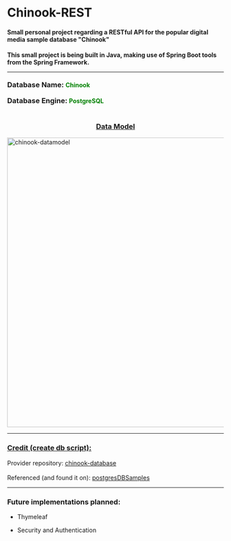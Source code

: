 # Chinook-REST
<h4> Small personal project regarding a RESTful API for the popular digital media sample database "Chinook"
<br>
<h4> This small project is being built in Java, making use of Spring Boot tools from the Spring Framework.
<br>
<hr>
<h3 style="display: inline">Database Name:</h3>
<h4 style="color:green; display: inline">Chinook</h4>
<br>
<br>
<h3 style="display: inline"> Database Engine: </h3>
<h4 style="color:green;display: inline">PostgreSQL</h4>
<br>
<br>
<body>
    <center>
        <h3><u> Data Model </u></h3>
    </center>
<img width="674" alt="chinook-datamodel" src="https://github.com/gchang110101/Chinook-REST/assets/111550683/1c6b21b8-0b76-416a-a477-86bbd4489498">
<hr>
<h3><u> Credit (create db script): </u></h3>
Provider repository:
<a href= "https://github.com/lerocha/chinook-database">chinook-database<a/>
<br>
<br>
Referenced (and found it on):
<a href= "https://github.com/morenoh149/postgresDBSamples">postgresDBSamples<a/>
<hr>
<h3>Future implementations planned: </h3>

- Thymeleaf

- Security and Authentication

